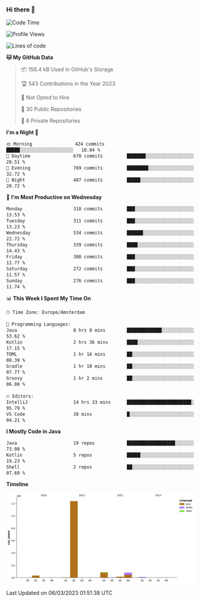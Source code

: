 ### Hi there 👋


<!--START_SECTION:waka-->
![Code Time](http://img.shields.io/badge/Code%20Time-3%2C050%20hrs%204%20mins-blue)

![Profile Views](http://img.shields.io/badge/Profile%20Views-0-blue)

![Lines of code](https://img.shields.io/badge/From%20Hello%20World%20I%27ve%20Written-1.5%20million%20lines%20of%20code-blue)

**🐱 My GitHub Data** 

> 📦 156.4 kB Used in GitHub's Storage 
 > 
> 🏆 543 Contributions in the Year 2023
 > 
> 🚫 Not Opted to Hire
 > 
> 📜 30 Public Repositories 
 > 
> 🔑 6 Private Repositories 
 > 
**I'm a Night 🦉** 

```text
🌞 Morning                424 commits         █████░░░░░░░░░░░░░░░░░░░░   18.04 % 
🌆 Daytime                670 commits         ███████░░░░░░░░░░░░░░░░░░   28.51 % 
🌃 Evening                769 commits         ████████░░░░░░░░░░░░░░░░░   32.72 % 
🌙 Night                  487 commits         █████░░░░░░░░░░░░░░░░░░░░   20.72 % 
```
📅 **I'm Most Productive on Wednesday** 

```text
Monday                   318 commits         ███░░░░░░░░░░░░░░░░░░░░░░   13.53 % 
Tuesday                  311 commits         ███░░░░░░░░░░░░░░░░░░░░░░   13.23 % 
Wednesday                534 commits         ██████░░░░░░░░░░░░░░░░░░░   22.72 % 
Thursday                 339 commits         ████░░░░░░░░░░░░░░░░░░░░░   14.43 % 
Friday                   300 commits         ███░░░░░░░░░░░░░░░░░░░░░░   12.77 % 
Saturday                 272 commits         ███░░░░░░░░░░░░░░░░░░░░░░   11.57 % 
Sunday                   276 commits         ███░░░░░░░░░░░░░░░░░░░░░░   11.74 % 
```


📊 **This Week I Spent My Time On** 

```text
🕑︎ Time Zone: Europe/Amsterdam

💬 Programming Languages: 
Java                     8 hrs 8 mins        █████████████░░░░░░░░░░░░   53.62 % 
Kotlin                   2 hrs 36 mins       ████░░░░░░░░░░░░░░░░░░░░░   17.15 % 
TOML                     1 hr 16 mins        ██░░░░░░░░░░░░░░░░░░░░░░░   08.39 % 
Gradle                   1 hr 10 mins        ██░░░░░░░░░░░░░░░░░░░░░░░   07.77 % 
Groovy                   1 hr 2 mins         ██░░░░░░░░░░░░░░░░░░░░░░░   06.80 % 

🔥 Editors: 
IntelliJ                 14 hrs 33 mins      ████████████████████████░   95.79 % 
VS Code                  38 mins             █░░░░░░░░░░░░░░░░░░░░░░░░   04.21 % 
```

**I Mostly Code in Java** 

```text
Java                     19 repos            ██████████████████░░░░░░░   73.08 % 
Kotlin                   5 repos             █████░░░░░░░░░░░░░░░░░░░░   19.23 % 
Shell                    2 repos             ██░░░░░░░░░░░░░░░░░░░░░░░   07.69 % 
```



**Timeline**

![Lines of Code chart](https://raw.githubusercontent.com/powercasgamer/powercasgamer/master/assets/bar_graph.png)


 Last Updated on 06/03/2023 01:51:38 UTC
<!--END_SECTION:waka-->
